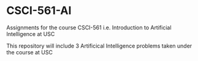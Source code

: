 # CSCI-561-AI
Assignments for the course CSCI-561 i.e. Introduction to Artificial Intelligence at USC

This repository will include 3 Artificical Intelligence problems taken under the course at USC
